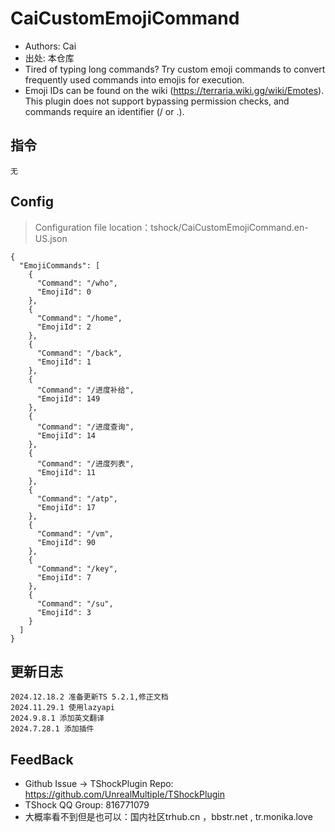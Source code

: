 # CaiCustomEmojiCommand

- Authors: Cai
- 出处: 本仓库
- Tired of typing long commands? Try custom emoji commands to convert frequently used commands into emojis for execution.
- Emoji IDs can be found on the wiki (https://terraria.wiki.gg/wiki/Emotes). This plugin does not support bypassing permission checks, and commands require an identifier (/ or .).

## 指令

```
无
```

## Config

> Configuration file location：tshock/CaiCustomEmojiCommand.en-US.json

```json5
{
  "EmojiCommands": [
    {
      "Command": "/who",
      "EmojiId": 0
    },
    {
      "Command": "/home",
      "EmojiId": 2
    },
    {
      "Command": "/back",
      "EmojiId": 1
    },
    {
      "Command": "/进度补给",
      "EmojiId": 149
    },
    {
      "Command": "/进度查询",
      "EmojiId": 14
    },
    {
      "Command": "/进度列表",
      "EmojiId": 11
    },
    {
      "Command": "/atp",
      "EmojiId": 17
    },
    {
      "Command": "/vm",
      "EmojiId": 90
    },
    {
      "Command": "/key",
      "EmojiId": 7
    },
    {
      "Command": "/su",
      "EmojiId": 3
    }
  ]
}
```

## 更新日志

```
2024.12.18.2 准备更新TS 5.2.1,修正文档
2024.11.29.1 使用lazyapi
2024.9.8.1 添加英文翻译
2024.7.28.1 添加插件
```

## FeedBack

- Github Issue -> TShockPlugin Repo: https://github.com/UnrealMultiple/TShockPlugin
- TShock QQ Group: 816771079
- 大概率看不到但是也可以：国内社区trhub.cn ，bbstr.net , tr.monika.love
